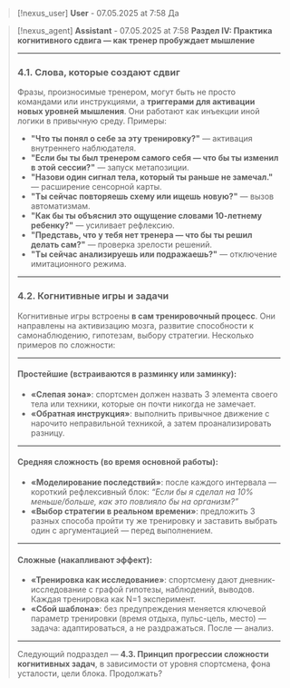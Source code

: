 >[!nexus_user] **User** - 07.05.2025 at 7:58
> Да
<!-- UID: bbb21628-e8e6-44ca-9950-af793bd86ede -->




>[!nexus_agent] **Assistant** - 07.05.2025 at 7:58
> **Раздел IV: Практика когнитивного сдвига — как тренер пробуждает мышление**
> 
> ---
> 
> ### **4.1. Слова, которые создают сдвиг**
> Фразы, произносимые тренером, могут быть не просто командами или инструкциями, а **триггерами для активации новых уровней мышления**. Они работают как инъекции иной логики в привычную среду. Примеры:
> 
> - **"Что ты понял о себе за эту тренировку?"** — активация внутреннего наблюдателя.
> - **"Если бы ты был тренером самого себя — что бы ты изменил в этой сессии?"** — запуск метапозиции.
> - **"Назови один сигнал тела, который ты раньше не замечал."** — расширение сенсорной карты.
> - **"Ты сейчас повторяешь схему или ищешь новую?"** — вызов автоматизмам.
> - **"Как бы ты объяснил это ощущение словами 10-летнему ребенку?"** — усиливает рефлексию.
> - **"Представь, что у тебя нет тренера — что бы ты решил делать сам?"** — проверка зрелости решений.
> - **"Ты сейчас анализируешь или подражаешь?"** — отключение имитационного режима.
> 
> ---
> 
> ### **4.2. Когнитивные игры и задачи**
> Когнитивные игры встроены **в сам тренировочный процесс**. Они направлены на активизацию мозга, развитие способности к самонаблюдению, гипотезам, выбору стратегии. Несколько примеров по сложности:
> 
> ---
> 
> #### **Простейшие (встраиваются в разминку или заминку):**
> 
> - **«Слепая зона»**: спортсмен должен назвать 3 элемента своего тела или техники, которые он почти никогда не замечает.
> - **«Обратная инструкция»**: выполнить привычное движение с нарочито неправильной техникой, а затем проанализировать разницу.
> 
> ---
> 
> #### **Средняя сложность (во время основной работы):**
> 
> - **«Моделирование последствий»**: после каждого интервала — короткий рефлексивный блок: *“Если бы я сделал на 10% меньше/больше, как это повлияло бы на организм?”*
> - **«Выбор стратегии в реальном времени»**: предложить 3 разных способа пройти ту же тренировку и заставить выбрать один с аргументацией — перед выполнением.
> 
> ---
> 
> #### **Сложные (накапливают эффект):**
> 
> - **«Тренировка как исследование»**: спортсмену дают дневник-исследование с графой гипотезы, наблюдений, выводов. Каждая тренировка как N=1 эксперимент.
> - **«Сбой шаблона»**: без предупреждения меняется ключевой параметр тренировки (время отдыха, пульс-цель, место) — задача: адаптироваться, а не раздражаться. После — анализ.
> 
> ---
> 
> Следующий подраздел — **4.3. Принцип прогрессии сложности когнитивных задач**, в зависимости от уровня спортсмена, фона усталости, цели блока. Продолжать?
<!-- UID: e9ef4f4c-7181-47bb-96b7-6fb034ad15c8 -->